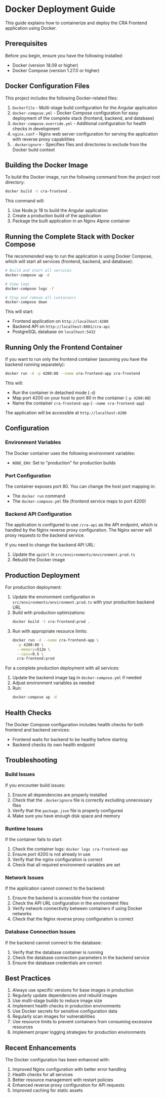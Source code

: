# Docker Deployment Guide

This guide explains how to containerize and deploy the CRA Frontend application using Docker.

## Prerequisites

Before you begin, ensure you have the following installed:
- Docker (version 18.09 or higher)
- Docker Compose (version 1.27.0 or higher)

## Docker Configuration Files

This project includes the following Docker-related files:

1. `Dockerfile` - Multi-stage build configuration for the Angular application
2. `docker-compose.yml` - Docker Compose configuration for easy deployment of the complete stack (frontend, backend, and database)
3. `docker-compose.override.yml` - Additional configuration for health checks in development
4. `nginx.conf` - Nginx web server configuration for serving the application with reverse proxy capabilities
5. `.dockerignore` - Specifies files and directories to exclude from the Docker build context

## Building the Docker Image

To build the Docker image, run the following command from the project root directory:

```bash
docker build -t cra-frontend .
```

This command will:
1. Use Node.js 18 to build the Angular application
2. Create a production build of the application
3. Package the built application in an Nginx Alpine container

## Running the Complete Stack with Docker Compose

The recommended way to run the application is using Docker Compose, which will start all services (frontend, backend, and database):

```bash
# Build and start all services
docker-compose up -d

# View logs
docker-compose logs -f

# Stop and remove all containers
docker-compose down
```

This will start:
- Frontend application on `http://localhost:4200`
- Backend API on `http://localhost:8081/cra-api`
- PostgreSQL database on `localhost:5432`

## Running Only the Frontend Container

If you want to run only the frontend container (assuming you have the backend running separately):

```bash
docker run -d -p 4200:80 --name cra-frontend-app cra-frontend
```

This will:
- Run the container in detached mode (`-d`)
- Map port 4200 on your host to port 80 in the container (`-p 4200:80`)
- Name the container `cra-frontend-app` (`--name cra-frontend-app`)

The application will be accessible at `http://localhost:4200`

## Configuration

### Environment Variables

The Docker container uses the following environment variables:

- `NODE_ENV`: Set to "production" for production builds

### Port Configuration

The container exposes port 80. You can change the host port mapping in:
- The `docker run` command
- The `docker-compose.yml` file (frontend service maps to port 4200)

### Backend API Configuration

The application is configured to use `/cra-api` as the API endpoint, which is handled by the Nginx reverse proxy configuration. The Nginx server will proxy requests to the backend service.

If you need to change the backend API URL:
1. Update the `apiUrl` in `src/environments/environment.prod.ts`
2. Rebuild the Docker image

## Production Deployment

For production deployment:

1. Update the environment configuration in `src/environments/environment.prod.ts` with your production backend URL
2. Build with production optimizations:
   ```bash
   docker build -t cra-frontend:prod .
   ```
3. Run with appropriate resource limits:
   ```bash
   docker run -d --name cra-frontend-app \
     -p 4200:80 \
     --memory=512m \
     --cpus=0.5 \
     cra-frontend:prod
   ```

For a complete production deployment with all services:

1. Update the backend image tag in `docker-compose.yml` if needed
2. Adjust environment variables as needed
3. Run:
   ```bash
   docker-compose up -d
   ```

## Health Checks

The Docker Compose configuration includes health checks for both frontend and backend services:
- Frontend waits for backend to be healthy before starting
- Backend checks its own health endpoint

## Troubleshooting

### Build Issues

If you encounter build issues:
1. Ensure all dependencies are properly installed
2. Check that the `.dockerignore` file is correctly excluding unnecessary files
3. Verify that the `package.json` file is properly configured
4. Make sure you have enough disk space and memory

### Runtime Issues

If the container fails to start:
1. Check the container logs: `docker logs cra-frontend-app`
2. Ensure port 4200 is not already in use
3. Verify that the nginx configuration is correct
4. Check that all required environment variables are set

### Network Issues

If the application cannot connect to the backend:
1. Ensure the backend is accessible from the container
2. Check the API URL configuration in the environment files
3. Verify network connectivity between containers if using Docker networks
4. Check that the Nginx reverse proxy configuration is correct

### Database Connection Issues

If the backend cannot connect to the database:
1. Verify that the database container is running
2. Check the database connection parameters in the backend service
3. Ensure the database credentials are correct

## Best Practices

1. Always use specific versions for base images in production
2. Regularly update dependencies and rebuild images
3. Use multi-stage builds to reduce image size
4. Implement health checks in production environments
5. Use Docker secrets for sensitive configuration data
6. Regularly scan images for vulnerabilities
7. Use resource limits to prevent containers from consuming excessive resources
8. Implement proper logging strategies for production environments

## Recent Enhancements

The Docker configuration has been enhanced with:
1. Improved Nginx configuration with better error handling
2. Health checks for all services
3. Better resource management with restart policies
4. Enhanced reverse proxy configuration for API requests
5. Improved caching for static assets